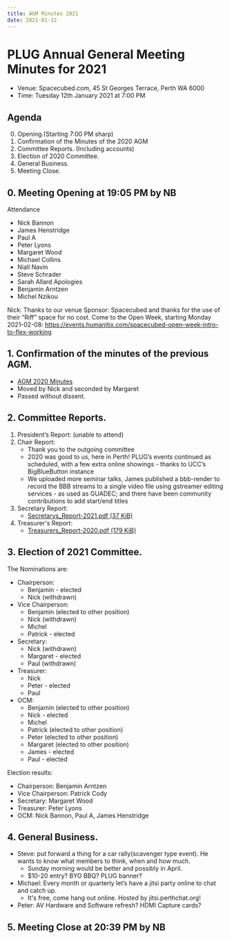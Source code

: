 ```yaml
---
title: AGM Minutes 2021
date: 2021-01-12
---
```


<!--more-->
# PLUG Annual General Meeting Minutes for 2021

* Venue: Spacecubed.com, 45 St Georges Terrace, Perth WA 6000
* Time: Tuesday 12th January 2021 at 7:00 PM


## Agenda
0. Opening.(Starting 7:00 PM sharp)
1. Confirmation of the Minutes of the 2020 AGM
2. Committee Reports. (Including accounts)
3. Election of 2020 Committee.
4. General Business.
5. Meeting Close.


## 0. Meeting Opening at 19:05 PM by NB
Attendance
* Nick Bannon
* James Henstridge
* Paul A
* Peter Lyons
* Margaret Wood
* Michael Collins
* Niall Navin
* Steve Schrader
* Sarah Allard
Apologies
* Benjamin Arntzen
* Michel Nzikou

Nick: Thanks to our venue Sponsor: Spacecubed and thanks for the use of their “Riff” space for no cost. Come to the Open Week, starting Monday 2021-02-08: https://events.humanitix.com/spacecubed-open-week-intro-to-flex-working


## 1. Confirmation of the minutes of the previous AGM.
* [AGM 2020 Minutes](../2020/index.md)
* Moved by Nick and seconded by Margaret
* Passed without dissent.


## 2. Committee Reports.
1. President’s Report: (unable to attend)
2. Chair Report:
   * Thank you to the outgoing committee
   * 2020 was good to us, here in Perth! PLUG’s events continued as scheduled, with a few extra online showings - thanks to UCC’s BigBlueButton instance
   * We uploaded more seminar talks, James published a bbb-render to record the BBB streams to a single video file using gstreamer editing services - as used as GUADEC; and there have been community contributions to add start/end titles
3. Secretary Report:
    * [Secretarys_Report-2021.pdf (37 KiB)](Secretarys_Report-2021.pdf)
4. Treasurer's Report:
    * [Treasurers_Report-2020.pdf (179 KiB)](Treasurers_Report-2020.pdf)


## 3. Election of 2021 Committee.
The Nominations are:
* Chairperson:
  * Benjamin - elected
  * Nick (withdrawn)
* Vice Chairperson:
  * Benjamin (elected to other position)
  * Nick (withdrawn)
  * Michel
  * Patrick - elected
* Secretary:
  * Nick (withdrawn)
  * Margaret - elected
  * Paul (withdrawn)
* Treasurer:
  * Nick
  * Peter - elected
  * Paul
* OCM:
  * Benjamin (elected to other position)
  * Nick - elected
  * Michel
  * Patrick (elected to other position)
  * Peter (elected to other position)
  * Margaret (elected to other position)
  * James - elected
  * Paul - elected

Election results:
* Chairperson: Benjamin Arntzen
* Vice Chairperson: Patrick Cody
* Secretary: Margaret Wood
* Treasurer: Peter Lyons
* OCM: Nick Bannon, Paul A, James Henstridge


## 4. General Business.
* Steve: put forward a thing for a car rally(scavenger type event). He wants to know what members to think, when and how much.
  * Sunday morning would be better and possibly in April.
  * $10-20 entry? BYO BBQ? PLUG banner?
* Michael: Every month or quarterly let’s have a jitsi party online to chat and catch up.
  * It's free, come hang out online. Hosted by jitsi.perthchat.org!
* Peter: AV Hardware and Software refresh? HDMI Capture cards?


## 5. Meeting Close at 20:39 PM by NB

